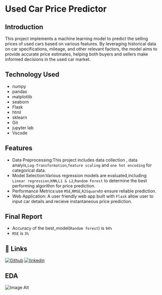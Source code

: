 
# Used Car Price Predictor
## Introduction
This project implements a machine learning model to predict the selling prices of used cars based on various features. By leveraging historical data on car specifications, mileage, and other relevant factors, the model aims to provide accurate price estimates, helping both buyers and sellers make informed decisions in the used car market.


## Technology Used
* numpy
* pandas
* matplotlib
* seaborn
* Flask
* html
* sklearn
* Git
* jupyter lab
* Vscode
## Features
* Data Preprocessing:This project includes data collection , data analyis,`Log-Transformation`,`feature scaling` and `one hot encoding` for categorical data.
* Model Selection:Various regression models are evaluated,including `Linear regression`,`KNN`,`L1 & L2`,`Random Forest` to determine the best performing algorithm for price prediction.
* Performance Metrics:use `MSE`,`RMSE`,`R2Square`to ensure reliable prediction.
* Web Application: A user friendly web app built with `Flask` allow user to input car details and recieve instantaneous price prediction.
## Final Report
* Accuracy of the best_model(`Random forest`) is `94%`
* `MSE` is `3%`
## 🔗 Links
[![Github](https://img.shields.io/badge/my_portfolio-000?style=for-the-badge&logo=ko-fi&logoColor=white)](https://github.com/kartiksb911)
[![linkedin](https://img.shields.io/badge/linkedin-0A66C2?style=for-the-badge&logo=linkedin&logoColor=white)](https://www.linkedin.com/in/kartik-bhardwaj-07b7282b7/)

## EDA
![Image Alt](https://github.com/kartiksb911/UsedCarPricePredictor/tree/439e02e07649285a75afc64d71779eadcd1ac061/static)
